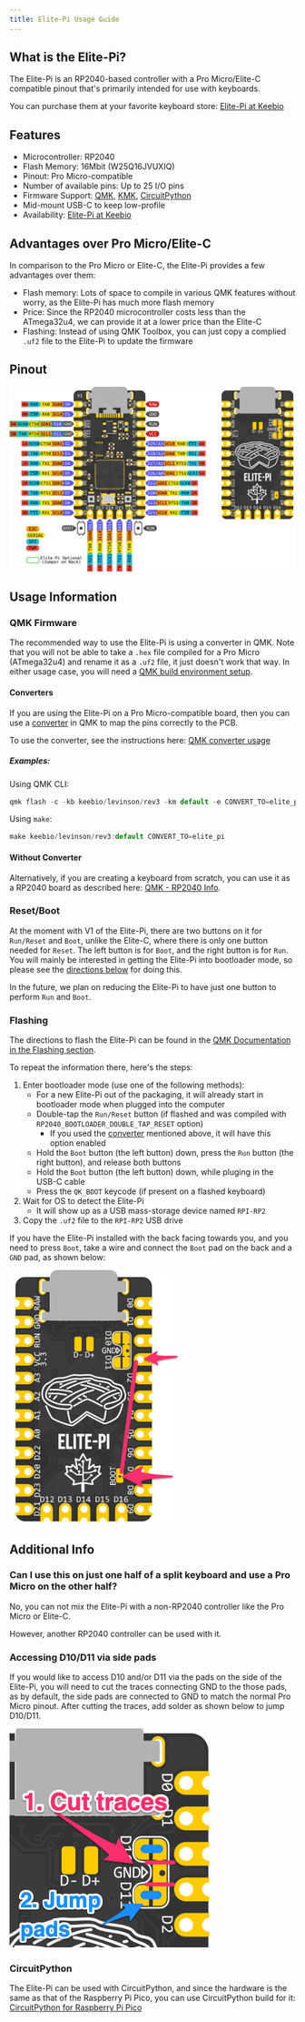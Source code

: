 ```yaml
---
title: Elite-Pi Usage Guide
---
```


## What is the Elite-Pi?

The Elite-Pi is an RP2040-based controller with a Pro Micro/Elite-C compatible pinout that's primarily intended for use with keyboards.

You can purchase them at your favorite keyboard store: [Elite-Pi at Keebio](https://keeb.io/products/elite-pi-usb-c-pro-micro-replacement-rp2040)

## Features

- Microcontroller: RP2040
- Flash Memory: 16Mbit (W25Q16JVUXIQ)
- Pinout: Pro Micro-compatible
- Number of available pins: Up to 25 I/O pins
- Firmware Support: [QMK](https://docs.qmk.fm/#/platformdev_rp2040), [KMK](https://github.com/KMKfw/kmk_firmware), [CircuitPython](https://circuitpython.org/)
- Mid-mount USB-C to keep low-profile
- Availability: [Elite-Pi at Keebio](https://keeb.io/products/elite-pi-usb-c-pro-micro-replacement-rp2040)

## Advantages over Pro Micro/Elite-C

In comparison to the Pro Micro or Elite-C, the Elite-Pi provides a few advantages over them:

- Flash memory: Lots of space to compile in various QMK features without worry, as the Elite-Pi has much more flash memory 
- Price: Since the RP2040 microcontroller costs less than the ATmega32u4, we can provide it at a lower price than the Elite-C
- Flashing: Instead of using QMK Toolbox, you can just copy a complied `.uf2` file to the Elite-Pi to update the firmware

## Pinout

![](assets/images/elite-pi/Elite-Pi_Pinout-Both.png)

## Usage Information

### QMK Firmware

The recommended way to use the Elite-Pi is using a converter in QMK. Note that you will not be able to take a `.hex` file compiled for a Pro Micro (ATmega32u4) and rename it as a `.uf2` file, it just doesn't work that way. In either usage case, you will need a [QMK build environment setup](remapping-keyboard#qmk-firmware-build-environment).

#### Converters

If you are using the Elite-Pi on a Pro Micro-compatible board, then you can use a [converter](https://docs.qmk.fm/#/feature_converters?id=converters) in QMK to map the pins correctly to the PCB.

To use the converter, see the instructions here: [QMK converter usage](https://docs.qmk.fm/#/feature_converters?id=overview)

##### Examples:

Using QMK CLI:
```js
qmk flash -c -kb keebio/levinson/rev3 -km default -e CONVERT_TO=elite_pi
```

Using `make`:
```js
make keebio/levinson/rev3:default CONVERT_TO=elite_pi
```

#### Without Converter

Alternatively, if you are creating a keyboard from scratch, you can use it as a RP2040 board as described here: [QMK - RP2040 Info](https://docs.qmk.fm/#/platformdev_rp2040).

### Reset/Boot

At the moment with V1 of the Elite-Pi, there are two buttons on it for `Run/Reset` and `Boot`, unlike the Elite-C, where there is only one button needed for `Reset`. The left button is for `Boot`, and the right button is for `Run`. You will mainly be interested in getting the Elite-Pi into bootloader mode, so please see the [directions below](#flashing) for doing this.

In the future, we plan on reducing the Elite-Pi to have just one button to perform `Run` and `Boot`.

### Flashing

The directions to flash the Elite-Pi can be found in the [QMK Documentation in the Flashing section](https://docs.qmk.fm/#/flashing?id=raspberry-pi-rp2040-uf2).

To repeat the information there, here's the steps:

1. Enter bootloader mode (use one of the following methods):
   - For a new Elite-Pi out of the packaging, it will already start in bootloader mode when plugged into the computer
   - Double-tap the `Run/Reset` button (if flashed and was compiled with `RP2040_BOOTLOADER_DOUBLE_TAP_RESET` option)
     - If you used the [converter](#converters) mentioned above, it will have this option enabled
   - Hold the `Boot` button (the left button) down, press the `Run` button (the right button), and release both buttons
   - Hold the `Boot` button (the left button) down, while pluging in the USB-C cable
   - Press the `QK_BOOT` keycode (if present on a flashed keyboard)
2. Wait for OS to detect the Elite-Pi
    - It will show up as a USB mass-storage device named `RPI-RP2`
3. Copy the `.uf2` file to the `RPI-RP2` USB drive

If you have the Elite-Pi installed with the back facing towards you, and you need to press `Boot`, take a wire and connect the `Boot` pad on the back and a `GND` pad, as shown below:

![](assets/images/elite-pi/backside-boot.png)

<!-- TODO: Add screenshots of Mac and Windows -->

## Additional Info

### Can I use this on just one half of a split keyboard and use a Pro Micro on the other half?

No, you can not mix the Elite-Pi with a non-RP2040 controller like the Pro Micro or Elite-C.

However, another RP2040 controller can be used with it.

### Accessing D10/D11 via side pads

If you would like to access D10 and/or D11 via the pads on the side of the Elite-Pi, you will need to cut the traces connecting GND to the those pads, as by default, the side pads are connected to GND to match the normal Pro Micro pinout. After cutting the traces, add solder as shown below to jump D10/D11.

![](assets/images/elite-pi/d10-d11-jump.png)

### CircuitPython

The Elite-Pi can be used with CircuitPython, and since the hardware is the same as that of the Raspberry Pi Pico, you can use CircuitPython build for it: [CircuitPython for Raspberry Pi Pico](https://circuitpython.org/board/raspberry_pi_pico/)
